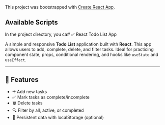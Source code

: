 This project was bootstrapped with [Create React App](https://github.com/facebook/create-react-app).

## Available Scripts

In the project directory, you ca# ✅ React Todo List App

A simple and responsive **Todo List** application built with **React**. This app allows users to add, complete, delete, and filter tasks. Ideal for practicing component state, props, conditional rendering, and hooks like `useState` and `useEffect`.

---

## 🎯 Features

- ➕ Add new tasks
- ✅ Mark tasks as complete/incomplete
- 🗑️ Delete tasks
- 🔍 Filter by all, active, or completed
- 💾 Persistent data with localStorage (optional)
